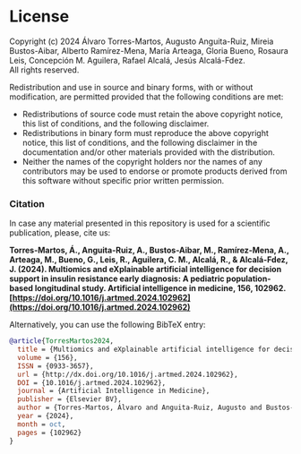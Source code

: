 # License

Copyright (c) 2024 Álvaro Torres-Martos, Augusto Anguita-Ruiz, Mireia Bustos-Aibar, Alberto Ramírez-Mena, María Arteaga, Gloria Bueno, Rosaura Leis, Concepción M. Aguilera, Rafael Alcalá, Jesús Alcalá-Fdez.  
All rights reserved.

Redistribution and use in source and binary forms, with or without modification, are permitted provided that the following conditions are met:

* Redistributions of source code must retain the above copyright notice, this list of conditions, and the following disclaimer.
* Redistributions in binary form must reproduce the above copyright notice, this list of conditions, and the following disclaimer in the documentation and/or other materials provided with the distribution.
* Neither the names of the copyright holders nor the names of any contributors may be used to endorse or promote products derived from this software without specific prior written permission.


### Citation

In case any material presented in this repository is used for a scientific publication, please, cite us:

**Torres-Martos, Á., Anguita-Ruiz, A., Bustos-Aibar, M., Ramírez-Mena, A., Arteaga, M., Bueno, G., Leis, R., Aguilera, C. M., Alcalá, R., & Alcalá-Fdez, J. (2024). Multiomics and eXplainable artificial intelligence for decision support in insulin resistance early diagnosis: A pediatric population-based longitudinal study. Artificial intelligence in medicine, 156, 102962. [https://doi.org/10.1016/j.artmed.2024.102962](https://doi.org/10.1016/j.artmed.2024.102962)**

Alternatively, you can use the following BibTeX entry:

```bibtex
@article{TorresMartos2024,
  title = {Multiomics and eXplainable artificial intelligence for decision support in insulin resistance early diagnosis: A pediatric population-based longitudinal study},
  volume = {156},
  ISSN = {0933-3657},
  url = {http://dx.doi.org/10.1016/j.artmed.2024.102962},
  DOI = {10.1016/j.artmed.2024.102962},
  journal = {Artificial Intelligence in Medicine},
  publisher = {Elsevier BV},
  author = {Torres-Martos, Álvaro and Anguita-Ruiz, Augusto and Bustos-Aibar, Mireia and Ramírez-Mena, Alberto and Arteaga, María and Bueno, Gloria and Leis, Rosaura and Aguilera, Concepción M. and Alcalá, Rafael and Alcalá-Fdez, Jesús},
  year = {2024},
  month = oct,
  pages = {102962}
}
